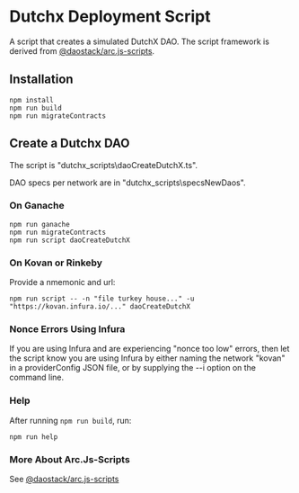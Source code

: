 # Dutchx Deployment Script
A script that creates a simulated DutchX DAO.  The script framework is derived from [@daostack/arc.js-scripts](https://github.com/daostack/arc.js-scripts).

## Installation

```
npm install
npm run build
npm run migrateContracts
```

## Create a Dutchx DAO

The script is "dutchx_scripts\daoCreateDutchX.ts".

DAO specs per network are in "dutchx_scripts\specsNewDaos".

### On Ganache

```
npm run ganache
npm run migrateContracts
npm run script daoCreateDutchX
```

### On Kovan or Rinkeby

Provide a nmemonic and url:

```
npm run script -- -n "file turkey house..." -u "https://kovan.infura.io/..." daoCreateDutchX
```

### Nonce Errors Using Infura

If you are using Infura and are experiencing "nonce too low" errors, then let the script know you are using Infura by either naming the network "kovan" in a providerConfig JSON file, or by supplying the --i option on the command line.

### Help

After running `npm run build`, run:

```
npm run help
```

### More About Arc.Js-Scripts

See [@daostack/arc.js-scripts](https://github.com/daostack/arc.js-scripts)
